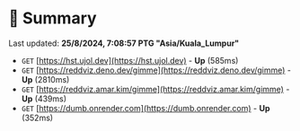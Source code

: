 # 📖 Summary
Last updated: **25/8/2024, 7:08:57 PTG "Asia/Kuala_Lumpur"**

- `GET` [https://hst.ujol.dev](https://hst.ujol.dev) - **Up** (585ms)
- `GET` [https://reddviz.deno.dev/gimme](https://reddviz.deno.dev/gimme) - **Up** (2810ms)
- `GET` [https://reddviz.amar.kim/gimme](https://reddviz.amar.kim/gimme) - **Up** (439ms)
- `GET` [https://dumb.onrender.com](https://dumb.onrender.com) - **Up** (352ms)
